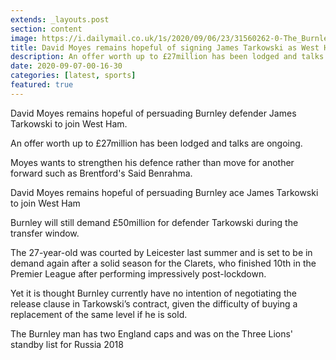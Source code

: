 ```yaml
---
extends: _layouts.post
section: content
image: https://i.dailymail.co.uk/1s/2020/09/06/23/31560262-0-The_Burnley_man_has_two_England_caps_and_was_on_the_Three_Lions_-a-6_1599432560784.jpg 
title: David Moyes remains hopeful of signing James Tarkowski as West Ham bid £27m for Burnley defender 
description: An offer worth up to £27million has been lodged and talks are ongoing. Moyes wants to strengthen his defence rather than move for another forward such as Said Benrahma. 
date: 2020-09-07-00-16-30 
categories: [latest, sports] 
featured: true 
--- 
```

David Moyes remains hopeful of persuading Burnley defender James Tarkowski to join West Ham. 

An offer worth up to £27million has been lodged and talks are ongoing. 

Moyes wants to strengthen his defence rather than move for another forward such as Brentford's Said Benrahma. 

David Moyes remains hopeful of persuading Burnley ace James Tarkowski to join West Ham

Burnley will still demand £50million for defender Tarkowski during the transfer window.

The 27-year-old was courted by Leicester last summer and is set to be in demand again after a solid season for the Clarets, who finished 10th in the Premier League after performing impressively post-lockdown.

Yet it is thought Burnley currently have no intention of negotiating the release clause in Tarkowski’s contract, given the difficulty of buying a replacement of the same level if he is sold.

The Burnley man has two England caps and was on the Three Lions' standby list for Russia 2018

